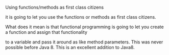 Using functions/methods as first class citizens

it is going to let you use the functions or methods as first class citizens.

What does it mean is that functional programming is going to let you create a function and assign that functionality

to a variable and pass it around as like method parameters. This was never possible before Java 8. This is an excellent addition to Java8.
